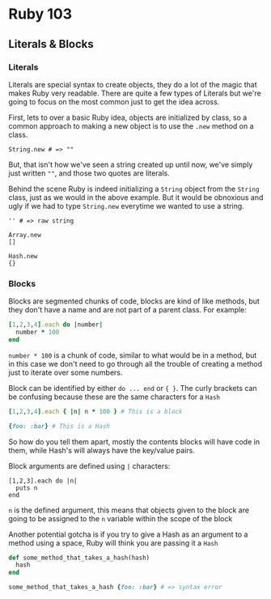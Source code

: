 # Ruby 103
## Literals & Blocks

### Literals

Literals are special syntax to create objects, they do a lot of the magic that makes Ruby very readable.  There are quite a few types of Literals but we're going to focus on the most common just to get the idea across.

First, lets to over a basic Ruby idea, objects are initialized by class, so a common approach to making a new object is to use the `.new` method on a class.

```
String.new # => ""
```

But, that isn't how we've seen a string created up until now, we've simply just written `""`, and those two quotes are literals.

Behind the scene Ruby is indeed initializing a `String` object from the `String` class, just as we would in the above example. But it would be obnoxious and ugly if we had to type `String.new` everytime we wanted to use a string.

```
'' # => raw string

Array.new
[]

Hash.new
{}
```
### Blocks
Blocks are segmented chunks of code, blocks are kind of like methods, but they don't have a name and are not part of a parent class. For example:

```ruby
[1,2,3,4].each do |number|
  number * 100
end
```

`number * 100` is a chunk of code, similar to what would be in a method, but in this case we don't need to go through all the trouble of creating a method just to iterate over some numbers.

Block can be identified by either `do ... end` or `{ }`. The curly brackets can be confusing because these are the same characters for a `Hash`

```ruby
[1,2,3,4].each { |n| n * 100 } # This is a block

{foo: :bar} # This is a Hash
```

So how do you tell them apart, mostly the contents blocks will have code in them, while Hash's will always have the key/value pairs.

Block arguments are defined using `|` characters:

```
[1,2,3].each do |n|
  puts n
end
```

`n` is the defined argument, this means that objects given to the block are going to be assigned to the `n` variable within the scope of the block

Another potential gotcha is if you try to give a Hash as an argument to a method using a space, Ruby will think you are passing it a `Hash`

```ruby
def some_method_that_takes_a_hash(hash)
  hash
end

some_method_that_takes_a_hash {foo: :bar} # => syntax error

```
